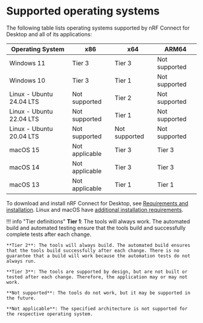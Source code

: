 # Supported operating systems

The following table lists operating systems supported by nRF Connect for Desktop and all of its applications:

| Operating System          | x86            | x64           | ARM64         |
|---------------------------|----------------|---------------|---------------|
| Windows 11                | Tier 3         | Tier 3        | Not supported |
| Windows 10                | Tier 3         | Tier 1        | Not supported |
| Linux - Ubuntu 24.04 LTS  | Not supported  | Tier 2        | Not supported |
| Linux - Ubuntu 22.04 LTS  | Not supported  | Tier 1        | Not supported |
| Linux - Ubuntu 20.04 LTS  | Not supported  | Not supported | Not supported |
| macOS 15                  | Not applicable | Tier 3        | Tier 3        |
| macOS 14                  | Not applicable | Tier 3        | Tier 3        |
| macOS 13                  | Not applicable | Tier 1        | Tier 1        |

To download and install nRF Connect for Desktop, see [Requirements and installation](./download_cfd.md).
Linux and macOS have [additional installation requirements](download_cfd.md#requirements).

!!! info "Tier definitions"
    **Tier 1**: The tools will always work. The automated build and automated testing ensure that the tools build and successfully complete tests after each change.

    **Tier 2**: The tools will always build. The automated build ensures that the tools build successfully after each change. There is no guarantee that a build will work because the automation tests do not always run.

    **Tier 3**: The tools are supported by design, but are not built or tested after each change. Therefore, the application may or may not work.

    **Not supported**: The tools do not work, but it may be supported in the future.

    **Not applicable**: The specified architecture is not supported for the respective operating system.